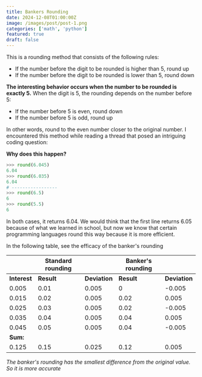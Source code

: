 ```yaml
---
title: Bankers Rounding
date: 2024-12-08T01:00:00Z
image: /images/post/post-1.png
categories: ['math', 'python']
featured: true
draft: false
---
```


This is a rounding method that consists of the following rules:

- If the number before the digit to be rounded is higher than 5, round up
- If the number before the digit to be rounded is lower than 5, round down

**The interesting behavior occurs when the number to be rounded is exactly 5.**
 When the digit is 5, the rounding depends on the number before 5:

- If the number before 5 is even, round down
- If the number before 5 is odd, round up

In other words, round to the even number closer to the original number.
I encountered this method while reading a thread that posed an intriguing coding question:


**Why does this happen?**

```python
>>> round(6.045)
6.04
>>> round(6.035)
6.04
# -----------------
>>> round(6.5)
6
>>> round(5.5)
6
```

In both cases, it returns 6.04. We would think that the first line returns 6.05 because of what we learned in school, but now we know that certain programming languages round this way because it is more efficient.



In the following table, see the efficacy of the banker's rounding

|                  | **Standard rounding** |                 | **Banker's rounding** |                        |
| ---------------- | --------------------- | --------------- | --------------------- | ---------------------- |
| **Interest**     | **Result**            | **Deviation**   | **Result**            | **Deviation**          |
| 0.005            | 0.01                  | 0.005           | 0                     | -0.005                 |
| 0.015            | 0.02                  | 0.005           | 0.02                  | 0.005                  |
| 0.025            | 0.03                  | 0.005           | 0.02                  | -0.005                 |
| 0.035            | 0.04                  | 0.005           | 0.04                  | 0.005                  |
| 0.045            | 0.05                  | 0.005           | 0.04                  | -0.005                 |
| **Sum:**       |                       |                 |                       |                        |
| 0.125            | 0.15                  | 0.025           | 0.12                  |             0.005      |



_The banker's rounding has the smallest difference from the original value. So it is more accurate_